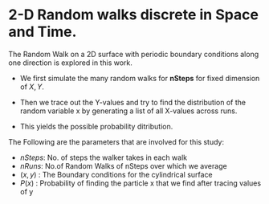 # 2-D Random walks discrete in Space and Time.
The Random Walk on a 2D surface with periodic boundary conditions along one direction is explored in this work. 

- We first simulate the many random walks for $\textbf{nSteps}$ for fixed dimension of $X,Y$. 

- Then we trace out the Y-values and try to find the distribution of the random variable x by generating a list of all X-values across runs. 

- This yields the possible probability ditribution. 

The Following are the parameters that are involved for this study:
- $nSteps$: No. of steps the walker takes in each walk
- $nRuns$: No.of Random Walks of nSteps over which we average
- $(x,y)$ : The Boundary conditions for the cylindrical surface
- $P(x)$ : Probability of finding the particle x that we find after tracing values of y
